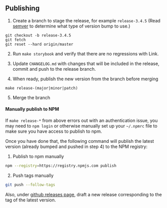 ## Publishing

1. Create a branch to stage the release, for example `release-3.4.5` (Read [semver](https://semver.org/) to determine what type of version bump to use.)

```
git checkout -b release-3.4.5
git fetch
git reset --hard origin/master
```

2. Run `make storybook` and verify that there are no regressions with Link.

3. Update `CHANGELOG.md` with changes that will be included in the release, commit and push to the release branch.

4. When ready, publish the new version from the branch before merging

```
make release-(major|minor|patch)
```

5. Merge the branch

#### **Manually publish to NPM**

If `make release-*` from above errors out with an authentication issue,
you may need to `npm login` or otherwise manually set up your `~/.npmrc` file to
make sure you have access to publish to npm.

Once you have done that, the following command will publish the latest version
(already bumped and pushed in step 4) to the NPM registry:

1. Publish to npm manually

```bash
npm --registry=https://registry.npmjs.com publish
```

2. Push tags manually

```bash
git push --follow-tags
```

Also, under [github releases page](https://github.com/plaid/react-plaid-link/releases), draft a new release corresponding to the tag of the latest version.
